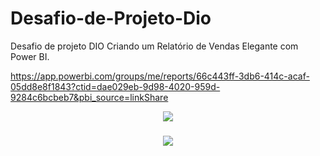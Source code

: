 # Desafio-de-Projeto-Dio
Desafio de projeto DIO  Criando um Relatório de Vendas Elegante com Power BI.

https://app.powerbi.com/groups/me/reports/66c443ff-3db6-414c-acaf-05dd8e8f1843?ctid=dae029eb-9d98-4020-959d-9284c6bcbeb7&pbi_source=linkShare

<div align ="center">
<img src="https://github.com/DanielCauldron/Desafio-de-Projeto-Dio/assets/109694503/e64e88c5-3261-4e26-a7de-8163c4a8a386" widht="700px" />
</div>

###

<div align ="center">
<img src="https://github.com/DanielCauldron/Desafio-de-Projeto-Dio/assets/109694503/940365e8-87a0-446e-908b-2b1c14618e01" widht="700px" />
</div>




